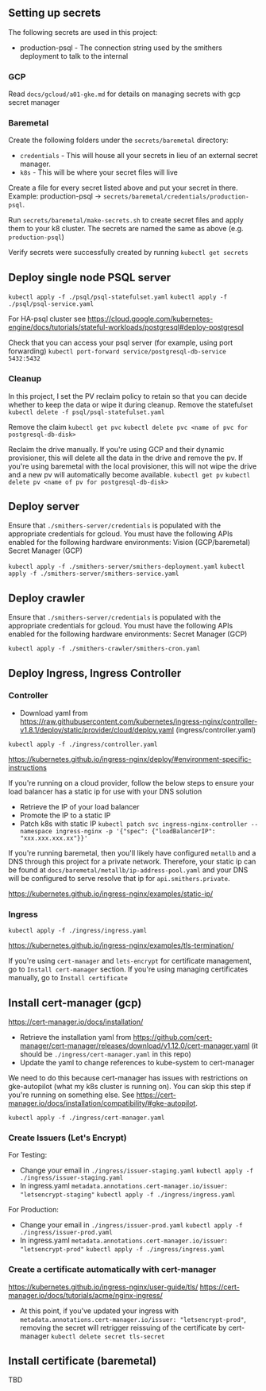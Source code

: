 ## Setting up secrets
The following secrets are used in this project:
* production-psql - The connection string used by the smithers deployment to talk to the internal 

### GCP
Read `docs/gcloud/a01-gke.md` for details on managing secrets with gcp secret manager

### Baremetal
Create the following folders under the `secrets/baremetal` directory:
* `credentials` - This will house all your secrets in lieu of an external secret manager.
* `k8s` - This will be where your secret files will live

Create a file for every secret listed above and put your secret in there. Example:
production-psql -> `secrets/baremetal/credentials/production-psql`.

Run `secrets/baremetal/make-secrets.sh` to create secret files and apply them to your k8 cluster. The secrets are named the same as above (e.g. `production-psql`)

Verify secrets were successfully created by running `kubectl get secrets`

## Deploy single node PSQL server
`kubectl apply -f ./psql/psql-statefulset.yaml`
`kubectl apply -f ./psql/psql-service.yaml`

For HA-psql cluster see
https://cloud.google.com/kubernetes-engine/docs/tutorials/stateful-workloads/postgresql#deploy-postgresql

Check that you can access your psql server (for example, using port forwarding)
`kubectl port-forward service/postgresql-db-service 5432:5432`

### Cleanup
In this project, I set the PV reclaim policy to retain so that you can decide whether to keep the data or wipe it during cleanup.
Remove the statefulset
`kubectl delete -f psql/psql-statefulset.yaml`

Remove the claim
`kubectl get pvc`
`kubectl delete pvc <name of pvc for postgresql-db-disk>`

Reclaim the drive manually. If you're using GCP and their dynamic provisioner, this will delete all the data in the drive and remove the pv. If you're using baremetal with the local provisioner, this will not wipe the drive and a new pv will automatically become available.
`kubectl get pv`
`kubectl delete pv <name of pv for postgresql-db-disk>`

## Deploy server
Ensure that `./smithers-server/credentials` is populated with the appropriate credentials for gcloud. You must have the following APIs enabled for the following hardware environments:
Vision (GCP/baremetal)
Secret Manager (GCP)

`kubectl apply -f ./smithers-server/smithers-deployment.yaml`
`kubectl apply -f ./smithers-server/smithers-service.yaml`

## Deploy crawler
Ensure that `./smithers-server/credentials` is populated with the appropriate credentials for gcloud. You must have the following APIs enabled for the following hardware environments:
Secret Manager (GCP)

`kubectl apply -f ./smithers-crawler/smithers-cron.yaml`

## Deploy Ingress, Ingress Controller
### Controller
* Download yaml from https://raw.githubusercontent.com/kubernetes/ingress-nginx/controller-v1.8.1/deploy/static/provider/cloud/deploy.yaml (ingress/controller.yaml)

`kubectl apply -f ./ingress/controller.yaml`

https://kubernetes.github.io/ingress-nginx/deploy/#environment-specific-instructions

If you're running on a cloud provider, follow the below steps to ensure your load balancer has a static ip for use with your DNS solution
* Retrieve the IP of your load balancer
* Promote the IP to a static IP
* Patch k8s with static IP
`kubectl patch svc ingress-nginx-controller --namespace ingress-nginx -p '{"spec": {"loadBalancerIP": "xxx.xxx.xxx.xx"}}'`

If you're running baremetal, then you'll likely have configured `metallb` and a DNS through this project for a private network. Therefore, your static ip can be found at `docs/baremetal/metallb/ip-address-pool.yaml` and your DNS will be configured to serve resolve that ip for `api.smithers.private`.

https://kubernetes.github.io/ingress-nginx/examples/static-ip/

### Ingress
`kubectl apply -f ./ingress/ingress.yaml`

https://kubernetes.github.io/ingress-nginx/examples/tls-termination/

If you're using `cert-manager` and `lets-encrypt` for certificate management, go to `Install cert-manager` section.
If you're using managing certificates manually, go to `Install certificate`

## Install cert-manager (gcp)
https://cert-manager.io/docs/installation/

* Retrieve the installation yaml from https://github.com/cert-manager/cert-manager/releases/download/v1.12.0/cert-manager.yaml (it should be `./ingress/cert-manager.yaml` in this repo)
* Update the yaml to change references to kube-system to cert-manager

We need to do this because cert-manager has issues with restrictions on gke-autopilot (what my k8s cluster is running on). You can skip this step if you're running on something else.
See https://cert-manager.io/docs/installation/compatibility/#gke-autopilot.

`kubectl apply -f ./ingress/cert-manager.yaml`

### Create Issuers (Let's Encrypt)
For Testing:
* Change your email in `./ingress/issuer-staging.yaml`
`kubectl apply -f ./ingress/issuer-staging.yaml`
* In ingress.yaml
`metadata.annotations.cert-manager.io/issuer: "letsencrypt-staging"`
`kubectl apply -f ./ingress/ingress.yaml`

For Production:
* Change your email in `./ingress/issuer-prod.yaml`
`kubectl apply -f ./ingress/issuer-prod.yaml`
* In ingress.yaml
`metadata.annotations.cert-manager.io/issuer: "letsencrypt-prod"`
`kubectl apply -f ./ingress/ingress.yaml`

### Create a certificate automatically with cert-manager
https://kubernetes.github.io/ingress-nginx/user-guide/tls/
https://cert-manager.io/docs/tutorials/acme/nginx-ingress/

* At this point, if you've updated your ingress with `metadata.annotations.cert-manager.io/issuer: "letsencrypt-prod"`, removing the secret will retrigger reissuing of the certificate by cert-manager
`kubectl delete secret tls-secret`

## Install certificate (baremetal)
TBD